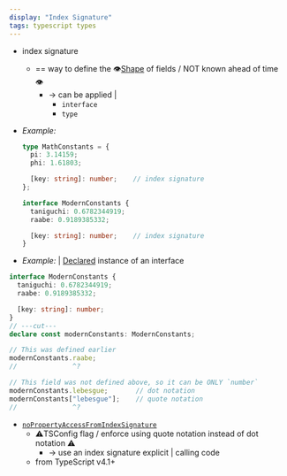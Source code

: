 ```yaml
---
display: "Index Signature"
tags: typescript types
---
```


* index signature
  * == way to define the 👁️[Shape](#shape) of fields / NOT known ahead of time 👁️
    * -> can be applied |
      * `interface`
      * `type`
* _Example:_

    ```ts twoslash
    type MathConstants = {
      pi: 3.14159;
      phi: 1.61803;
    
      [key: string]: number;    // index signature
    };
    
    interface ModernConstants {
      taniguchi: 0.6782344919;
      raabe: 0.9189385332;
    
      [key: string]: number;    // index signature
    }
    ```

* _Example:_ | [Declared](#declare) instance of an interface

```ts twoslash
interface ModernConstants {
  taniguchi: 0.6782344919;
  raabe: 0.9189385332;

  [key: string]: number;
}
// ---cut---
declare const modernConstants: ModernConstants;

// This was defined earlier
modernConstants.raabe;
//              ^?

// This field was not defined above, so it can be ONLY `number`
modernConstants.lebesgue;       // dot notation
modernConstants["lebesgue"];    // quote notation
//              ^?
```

* [`noPropertyAccessFromIndexSignature`](/tsconfig#noPropertyAccessFromIndexSignature)
  * ⚠️TSConfig flag / enforce using quote notation instead of dot notation ⚠️
    * -> use an index signature explicit | calling code
  * from TypeScript v4.1+

